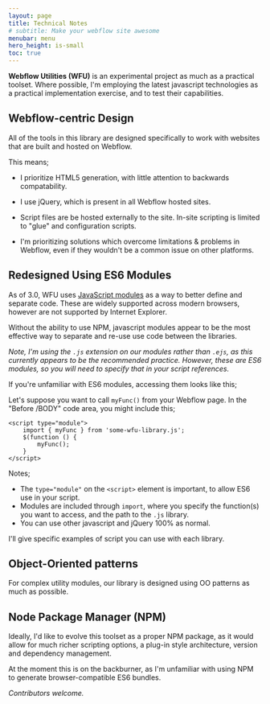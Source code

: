 ```yaml
---
layout: page
title: Technical Notes
# subtitle: Make your webflow site awesome
menubar: menu
hero_height: is-small
toc: true
---
```



**Webflow Utilities (WFU)** is an experimental project as much as a practical toolset. 
Where possible, I'm employing the latest javascript technologies as a practical implementation exercise, and to test their capabilities.

## Webflow-centric Design

All of the tools in this library are designed specifically to work with websites that are built and hosted on Webflow.

This means;

- I prioritize HTML5 generation, with little attention to backwards compatability.

- I use jQuery, which is present in all Webflow hosted sites.

- Script files are be hosted externally to the site. In-site scripting is limited to "glue" and configuration scripts.

- I'm prioritizing solutions which overcome limitations & problems in Webflow, even if they wouldn't be a common issue on other platforms.


## Redesigned Using ES6 Modules

As of 3.0, WFU uses 
[JavaScript modules](https://developer.mozilla.org/en-US/docs/Web/JavaScript/Guide/Modules)
as a way to better define and separate code. 
These are widely supported across modern browsers, however are not supported by Internet Explorer.

Without the ability to use NPM, javascript modules appear to be the most effective way
to separate and re-use use code between the libraries.

*Note, I'm using the `.js` extension on our modules rather than `.ejs`, 
as this currently appears to be the recommended practice. However, these are ES6 modules, so you will need to specify that in your script references.*

If you're unfamiliar with ES6 modules, accessing them looks like this;

Let's suppose you want to call `myFunc()` from your Webflow page. In the "Before /BODY" code area, you might include this;

```
<script type="module">
    import { myFunc } from 'some-wfu-library.js';
    $(function () {
        myFunc();
    }
</script>
```

Notes;

- The `type="module"` on the `<script>` element is important, to allow ES6 use in your script.
- Modules are included through `import`, where you specify the function(s) you want to access, and the path to the `.js` library.
- You can use other javascript and jQuery 100% as normal.

I'll give specific examples of script you can use with each library.

## Object-Oriented patterns

For complex utility modules, our library is designed using OO patterns as much as possible.

## Node Package Manager (NPM)

Ideally, I'd like to evolve this toolset as a proper NPM package, as it would allow for much richer scripting options, a plug-in style architecture, version and dependency management.

At the moment this is on the backburner, as I'm unfamiliar with using NPM to generate browser-compatible ES6 bundles. 

*Contributors welcome.*

